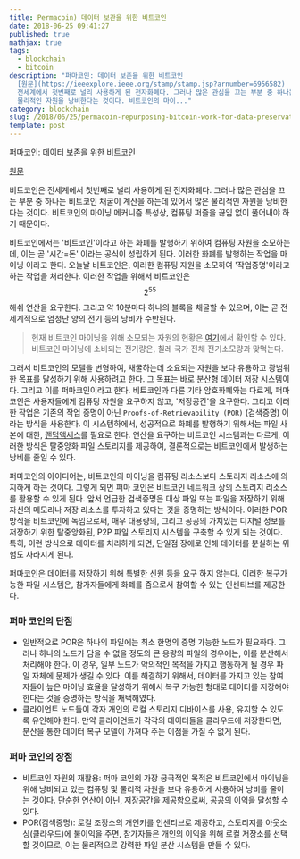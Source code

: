 ```yaml
---
title: Permacoin) 데이터 보관을 위한 비트코인
date: 2018-06-25 09:41:27
published: true
mathjax: true
tags:
  - blockchain
  - bitcoin
description: "퍼마코인: 데이터 보존을 위한 비트코인
  [원문](https://ieeexplore.ieee.org/stamp/stamp.jsp?arnumber=6956582)  비트코인은
  전세계에서 첫번째로 널리 사용하게 된 전자화폐다. 그러나 많은 관심을 끄는 부분 중 하나는 비트코인 채굴이 계산을 하는데 있어서 많은
  물리적인 자원을 낭비한다는 것이다. 비트코인의 마이..."
category: blockchain
slug: /2018/06/25/permacoin-repurposing-bitcoin-work-for-data-preservation/
template: post
---
```

퍼마코인: 데이터 보존을 위한 비트코인

[원문](https://ieeexplore.ieee.org/stamp/stamp.jsp?arnumber=6956582)

비트코인은 전세계에서 첫번째로 널리 사용하게 된 전자화폐다. 그러나 많은 관심을 끄는 부분 중 하나는 비트코인 채굴이 계산을 하는데 있어서 많은 물리적인 자원을 낭비한다는 것이다. 비트코인의 마이닝 메커니즘 특성상, 컴퓨팅 퍼즐을 끊임 없이 풀어내야 하기 때문이다.

비트코인에서는 '비트코인'이라고 하는 화폐를 발행하기 위하여 컴퓨팅 자원을 소모하는데, 이는 곧 '시간=돈' 이라는 공식이 성립하게 된다. 이러한 화폐를 발행하는 작업을 마이닝 이라고 한다. 오늘날 비트코인은, 이러한 컴퓨팅 자원을 소모하여 '작업증명'이라고 하는 작업을 처리한다. 이러한 작업을 위해서 비트코인은 $$2^{55}$$ 해쉬 연산을 요구한다. 그리고 약 10분마다 하나의 블록을 채굴할 수 있으며, 이는 곧 전세계적으로 엄청난 양의 전기 등의 낭비가 수반된다.

> 현재 비트코인 마이닝을 위해 소모되는 자원의 현황은 [여기](https://digiconomist.net/bitcoin-energy-consumption)에서 확인할 수 있다. 비트코인 마이닝에 소비되는 전기량은, 칠레 국가 전체 전기소모량과 맞먹는다.

그래서 비트코인의 모델을 변형하여, 채굴하는데 소요되는 자원을 보다 유용하고 광범위한 목표를 달성하기 위해 사용하려고 한다. 그 목표는 바로 분산형 데이터 저장 시스템이다. 그리고 이를 퍼마코인이라고 한다. 비트코인과 다른 기타 암호화폐와는 다르게, 퍼마 코인은 사용자들에게 컴퓨팅 자원을 요구하지 않고, '저장공간'을 요구한다. 그리고 이러한 작업은 기존의 작업 증명이 아닌 `Proofs-of-Retrievability (POR)` (검색증명) 이라는 방식을 사용한다. 이 시스템하에서, 성공적으로 화폐를 발행하기 위해서는 파일 사본에 대한, [랜덤액세스](https://en.wikipedia.org/wiki/Random_access)를 필요로 한다. 연산을 요구하는 비트코인 시스템과는 다르게, 이러한 방식은 탈중앙화 파일 스토리지를 제공하여, 결론적으로는 비트코인에서 발생하는 낭비를 줄일 수 있다.

퍼마코인의 아이디어는, 비트코인의 마이닝을 컴퓨팅 리소스보다 스토리지 리소스에 의지하게 하는 것이다. 그렇게 되면 퍼마 코인은 비트코인 네트워크 상의 스토리지 리소스를 활용할 수 있게 된다. 앞서 언급한 검색증명은 대상 파일 또는 파일을 저장하기 위해 자신의 메모리나 저장 리소스를 투자하고 있다는 것을 증명하는 방식이다. 이러한 POR 방식을 비트코인에 녹임으로써, 매우 대용량의, 그리고 공공의 가치있는 디지털 정보를 저장하기 위한 탈중앙화된, P2P 파일 스토리지 시스템을 구축할 수 있게 되는 것이다. 특히, 이런 방식으로 데이터를 처리하게 되면, 단일점 장애로 인해 데이터를 분실하는 위험도 사라지게 된다.

퍼마코인은 데이터를 저장하기 위해 특별한 신원 등을 요구 하지 않는다. 이러한 복구가능한 파일 시스템은, 참가자들에게 화폐를 줌으로서 참여할 수 있는 인센티브를 제공한다.

### 퍼마 코인의 단점

- 일반적으로 POR은 하나의 파일에는 최소 한명의 증명 가능한 노드가 필요하다. 그러나 하나의 노드가 담을 수 없을 정도의 큰 용량의 파일의 경우에는, 이를 분산해서 처리해야 한다. 이 경우, 일부 노드가 악의적인 목적을 가지고 행동하게 될 경우 파일 자체에 문제가 생길 수 있다. 이를 해결하기 위해서, 데이터를 가지고 있는 참여자들이 높은 마이닝 효율을 달성하기 위해서 복구 가능한 형태로 데이터를 저장해야 한다는 것을 증명하는 방식을 채택해였다.
- 클라이언트 노드들이 각자 개인의 로컬 스토리지 디바이스를 사용, 유지할 수 있도록 유인해야 한다. 만약 클라이언트가 각각의 데이터들을 클라우드에 저장한다면, 분산을 통한 데이터 복구 모델이 가져다 주는 이점을 가질 수 없게 된다.

### 퍼마 코인의 장점

- 비트코인 자원의 재활용: 퍼마 코인의 가장 궁극적인 목적은 비트코인에서 마이닝을 위해 낭비되고 있는 컴퓨팅 및 물리적 자원을 보다 유용하게 사용하여 낭비를 줄이는 것이다. 단순한 연산이 아닌, 저장공간을 제공함으로써, 공공의 이익을 달성할 수 있다.
- POR(검색증명): 로컬 조장소의 개인키를 인센티브로 제공하고, 스토리지를 아웃소싱(클라우드)에 불이익을 주면, 참가자들은 개인의 이익을 위해 로컬 저장소를 선택할 것이므로, 이는 물리적으로 강력한 파일 분산 시스템을 만들 수 있다.
